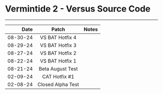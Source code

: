 # Vermintide 2 - Versus Source Code

-------------------------------------------------------------

Date      |  Patch  | Notes
--------: | :-----: | :--------------
08-30-24  | VS BAT Hotfix 4    | 
08-29-24  | VS BAT Hotfix 3    | 
08-27-24  | VS BAT Hotfix 2    | 
08-22-24  | VS BAT Hotfix 1    | 
08-21-24  | Beta August Test   |
02-09-24  | CAT Hotfix #1      | 
02-08-24  | Closed Alpha Test  | 